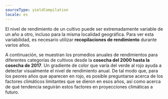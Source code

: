 ```yaml
---
sourceType: yieldCompilation
locale: es
---
```


El nivel de rendimiento de un cultivo puede ser extremadamente variable de un
año a otro, incluso para la misma localidad geográfica. Para ver esta
variabilidad, es necesario utilizar **recopilaciones de rendimiento** durante
varios años.

A continuación, se muestran los promedios anuales de rendimientos para
diferentes categorías de cultivos desde la **cosecha del 2000 hasta la cosecha
de 2017**. Un gradiente de color que varía del verde al rojo ayuda a detectar
visualmente el nivel de rendimiento anual. De tal modo que, para los peores
años que aparecen en rojo, es posible preguntarse acerca de los factores
climáticos limitantes que se dieron en esos años, así como acerca de qué
tendencia seguirán estos factores en proyecciones climáticas a futuro.
